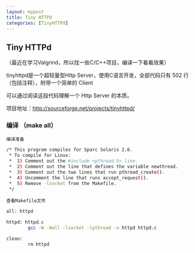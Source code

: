 ```yaml
---
layout: mypost
title: Tiny HTTPd
categories: [TinyHTTPd]
---
```


## Tiny HTTPd

（最近在学习Valgrind，所以找一些C/C++项目，编译一下看看效果）

tinyhttpd是一个超轻量型Http Server，使用C语言开发，全部代码只有 502 行（包括注释），附带一个简单的 Client

可以通过阅读这段代码理解一个 Http Server 的本质。

项目地址：http://sourceforge.net/projects/tinyhttpd/

### 编译 （make all）

`编译准备`

```bash
/* This program compiles for Sparc Solaris 2.6.
 * To compile for Linux:
 *  1) Comment out the #include <pthread.h> line.
 *  2) Comment out the line that defines the variable newthread.
 *  3) Comment out the two lines that run pthread_create().
 *  4) Uncomment the line that runs accept_request().
 *  5) Remove -lsocket from the Makefile.
 */
```

`查看Makefile文件`

```bash
all: httpd

httpd: httpd.c
        gcc -W -Wall -lsocket -lpthread -o httpd httpd.c

clean:
        rm httpd
```
